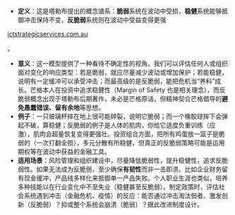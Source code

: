 - **定义**：这是塔勒布提出的概念谱系：**脆弱**系统在波动中受损，**稳健**系统能够抵御冲击保持不变，**反脆弱**系统则在波动中受益变得更强​

[ictstrategicservices.com.au](https://www.ictstrategicservices.com.au/2017/07/14/113-fantastic-thinking-tools-from-farnam-street/#:~:text=Popularized%20by%20Nassim%20Taleb%2C%20the,dropped%20from%206%20feet%20than)

。

- **意义**：这一模型提供了一种看待不确定性的视角。我们可以评估任何人或组织面对变化的响应类型：若是脆弱，就应尽量减少波动或增加保护；若能稳健，说明有一定缓冲可以承受冲击；而最高级的是反脆弱，能把危机当“养料”成长。芒格本人在投资中追求稳健性（Margin of Safety 也是相关理念），而反脆弱概念出现于塔勒布后期著作，未必是芒格原话，但精神契合芒格倡导的**避免愚蠢错误、留有余地**等思想。
- **例子**：一只玻璃杯摔在地上很可能碎裂，说明它脆弱；而一个橡胶球摔下会弹起不破，算稳健；反脆弱的例子是人体的肌肉，你给它适度负重训练（应激），肌肉会超量恢复变得更强壮。投资组合方面，把所有鸡蛋放一篮子是脆弱的（一次打翻全损），多元分散有所稳健，但真正的反脆弱策略可能是运用期权等在波动中获益的金融工具。
- **适用场景**：风险管理和组织建设中，尽量降低脆弱性，提升稳健性，追求反脆弱性。如果无法成为反脆弱，至少确保**有韧性**而非一击即溃。比如企业财务留有现金缓冲，产品线多样化来抵御单一产品失败。个人职业生涯也类似，培养多种技能以在行业变化中不至失业（稳健甚至反脆弱）。制定政策时，评估社会系统遇到冲击（金融危机、疫情）的反应：能否通过冲击淘汰弱者、激发创新（反脆弱）？抑或整个系统会崩溃（脆弱）？据此改进制度设计。
